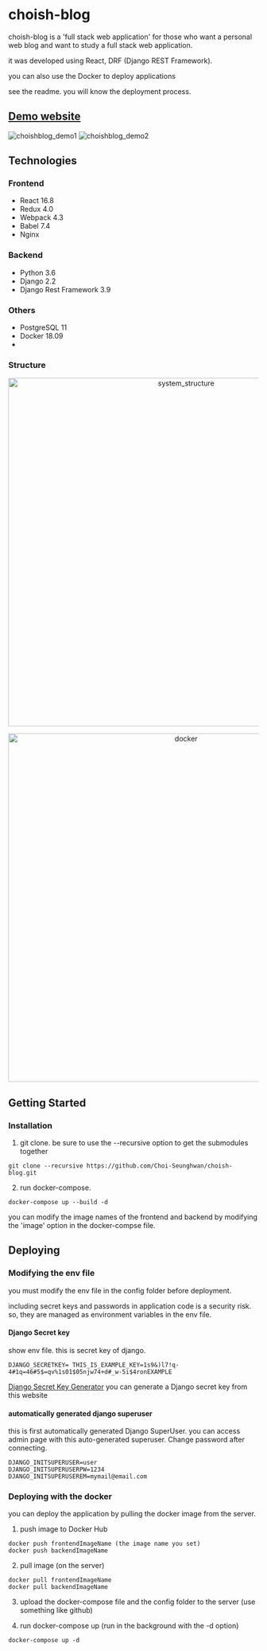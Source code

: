 # choish-blog
choish-blog is a 'full stack web application' for those who want a personal web blog and want to study a full stack web application.

it was developed using React, DRF (Django REST Framework).

you can also use the Docker to deploy applications

see the readme. you will know the deployment process.

## [Demo website](http://ec2-3-35-234-209.ap-northeast-2.compute.amazonaws.com/)
![choishblog_demo1](https://user-images.githubusercontent.com/49161475/100405929-01eed380-30a8-11eb-84af-e7036094fc4a.PNG)
![choishblog_demo2](https://user-images.githubusercontent.com/49161475/100405936-07e4b480-30a8-11eb-9777-3ba279a4db6d.PNG)


## Technologies

### Frontend
* React 16.8
* Redux 4.0
* Webpack 4.3
* Babel 7.4
* Nginx 

### Backend
* Python 3.6
* Django 2.2
* Django Rest Framework 3.9

### Others
* PostgreSQL 11
* Docker 18.09
* 

### Structure

<p align="center">
  <img src="https://drive.google.com/uc?authuser=0&amp;id=1r0ZBKiV8Cp2qU6eqrkssnMeGH0v5wTo0&amp;export=download" width="700" title="system_structure">
</p>

<p align="center">
  <img src="https://drive.google.com/uc?authuser=0&amp;id=1jhE25ICl2y1ZmxKYhmmxKcECqRBBWDjt&amp;export=download" width="700" title="docker">
</p>


## Getting Started

### Installation
1. git clone. be sure to use the --recursive option to get the submodules together
```
git clone --recursive https://github.com/Choi-Seunghwan/choish-blog.git
```
2. run docker-compose.
```
docker-compose up --build -d
```
you can modify the image names of the frontend and backend by modifying the 'image' option in the docker-compse file.


## Deploying

### Modifying the env file

you must modify the env file in the config folder before deployment.

including secret keys and passwords in application code is a security risk. so, they are managed as environment variables in the env file.


#### Django Secret key
show env file. this is secret key of django.
```
DJANGO_SECRETKEY= THIS_IS_EXAMPLE_KEY=1s9&)l7!q-4#1q=46#5$=qv%1s01$05njw74+d#_w-5i$4ronEXAMPLE
```
[Django Secret Key Generator](https://www.miniwebtool.com/django-secret-key-generator/) 
you can generate a Django secret key from this website


#### automatically generated django superuser
this is first automatically generated Django SuperUser. you can access admin page with this auto-generated superuser.
Change password after connecting.
```
DJANGO_INITSUPERUSER=user
DJANGO_INITSUPERUSERPW=1234
DJANGO_INITSUPERUSEREM=mymail@email.com
```

### Deploying with the docker
you can deploy the application by pulling the docker image from the server.

1. push image to Docker Hub
```
docker push frontendImageName (the image name you set)
docker push backendImageName 
```
2. pull image (on the server)
```
docker pull frontendImageName 
docker pull backendImageName 
```
3. upload the docker-compose file and the config folder to the server (use something like github)

4. run docker-compose up (run in the background with the -d option)
```
docker-compose up -d
```
